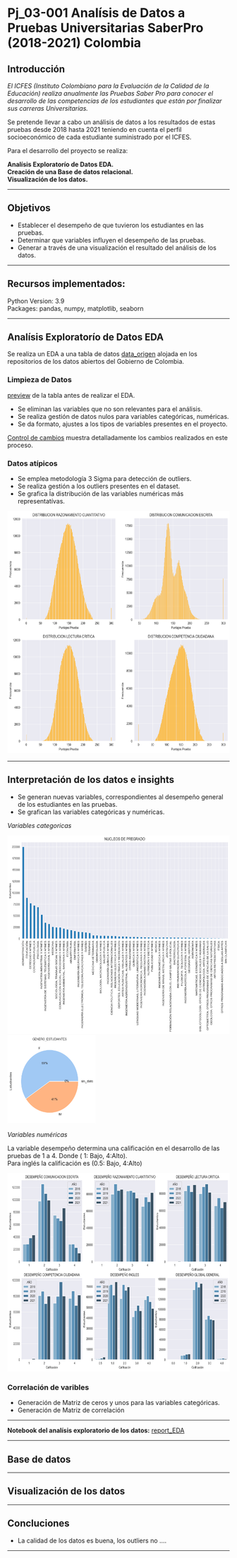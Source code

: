 #  <h1>  Pj_03-001 Analísis de Datos a Pruebas Universitarias SaberPro (2018-2021) Colombia</h1> 

## Introducción

*El ICFES (Instituto Colombiano para la Evaluación de la Calidad de la Educación) realiza anualmente las Pruebas Saber Pro para conocer el desarrollo de las competencias de los estudiantes que están por finalizar sus carreras Universitarias.*<br>

Se pretende llevar a cabo un análisis de datos a los resultados de estas pruebas desde 2018 hasta 2021 teniendo en cuenta el perfil socioeconómico de cada estudiante suministrado por el ICFES. <br>

Para el desarrollo del proyecto se realiza:

**Analísis Exploratorío de Datos EDA.**<br>
**Creación de una Base de datos relacional.**<br>
**Visualización de los datos.** <br>
<hr>

## Objetivos

* Establecer el desempeño de que tuvieron los estudiantes en las pruebas.<br>
* Determinar que variables influyen el desempeño de las pruebas.<br>
* Generar a través de una visualización el  resultado del análisis de los datos.<br>


<hr>

## Recursos implementados:

Python Version: 3.9<br>
Packages: pandas, numpy,  matplotlib, seaborn
<hr>

##  Analísis Exploratorío de Datos EDA

Se realiza un EDA a una tabla de datos [data_origen](https://www.datos.gov.co/Educaci-n/Resultados-nicos-Saber-Pro/u37r-hjmu) alojada en los repositorios de los datos abiertos del Gobierno de Colombia. <br>


### Limpieza de Datos
[preview](https://github.com/jospinoponce/EDA_ResultadoPruebasUniversitariasSaberPro/blob/main/Dataset/preview.md) de la tabla antes de realizar el EDA. <br>
- Se eliminan  las variables que no son relevantes para el análisis.
- Se realiza gestión de datos nulos para variables categóricas, numéricas.
- Se da formato, ajustes a los tipos de variables presentes en el proyecto.<br> 

[Control de cambios](https://github.com/jospinoponce/EDA_ResultadoPruebasUniversitariasSaberPro/tree/main/Anexos/control_cambios) muestra detalladamente los cambios realizados en este proceso.
### Datos atípicos
- Se emplea metodología 3 Sigma para detección de outliers.
- Se realiza gestión a los outliers presentes en el dataset.
- Se grafica la distribución de las variables numéricas más representatívas.


<img src="Anexos/_src/image_1.png" width="750" height="550px"> 

<hr>

## Interpretación de los datos e insights
- Se generan nuevas variables, correspondientes al desempeño general de los estudiantes en las pruebas. 
- Se grafican las variables categóricas y numéricas.<br>



*Variables categoricas*

<img src="Anexos/_src/image_2.png" width="750" height="450px">
<img src="Anexos/_src/image_4.png" width="200" height="200px">


*Variables numéricas*

La variable desempeño determina una calificación en el desarrollo de las pruebas de 1 a 4. Donde ( 1: Bajo, 4:Alto).<br>
Para inglés  la calificación es (0.5: Bajo, 4:Alto)

<img src="Anexos/_src/image_6.png" width="800" height="450px">



### Correlación de varibles
- Generación de Matriz de ceros y unos para las variables categóricas. 
- Generación de Matriz de correlación

<hr>

**Notebook del analísis exploratorio de los datos:** [report_EDA](https://github.com/jospinoponce/EDA_ResultadoPruebasUniversitariasSaberPro/blob/main/report_EDA.ipynb)
<hr>

## Base de datos

<hr>

## Visualización de los datos
<hr>

## Concluciones
- La calidad de los datos es buena, los outliers no  .... 

<hr>